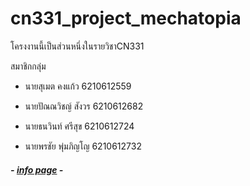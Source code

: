 # **cn331_project_mechatopia**

   โครงงานนี้เป็นส่วนหนึ่งในรายวิชาCN331

   สมาชิกกลุ่ม

- นายสุเมต คงแก้ว     6210612559

- นายปัณณวิชญ์ สังวร  6210612682

- นายธนวินท์ ศรีสุข    6210612724

- นายพรชัย พุ่มภิญโญ  6210612732

##### - [info page](https://dashboard.heroku.com/apps/mecha-fortress-21475) -
